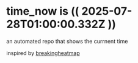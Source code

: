 # time_now is (( 2025-07-28T01:00:00.332Z ))

an automated repo that shows the currnent time

inspired by [breakingheatmap](https://github.com/breakingheatmap/breakingheatmap)